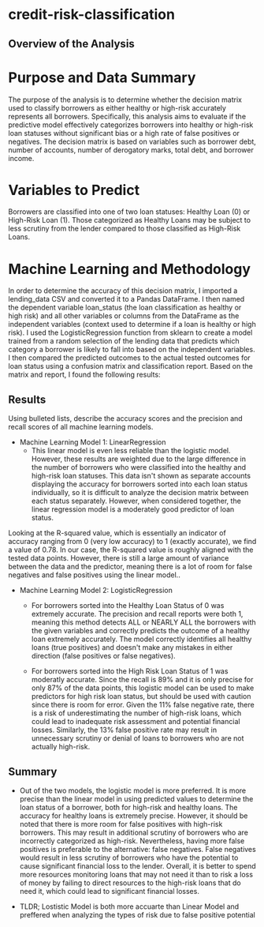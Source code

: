 # credit-risk-classification

## Overview of the Analysis

Purpose and Data Summary
=
The purpose of the analysis is to determine whether the decision matrix used to classify borrowers as either healthy or high-risk accurately represents all borrowers. Specifically, this analysis aims to evaluate if the predictive model effectively categorizes borrowers into healthy or high-risk loan statuses without significant bias or a high rate of false positives or negatives. The decision matrix is based on variables such as borrower debt, number of accounts, number of derogatory marks, total debt, and borrower income.

Variables to Predict
=
Borrowers are classified into one of two loan statuses: Healthy Loan (0) or High-Risk Loan (1). Those categorized as Healthy Loans may be subject to less scrutiny from the lender compared to those classified as High-Risk Loans.


Machine Learning and Methodology
=
In order to determine the accuracy of this decision matrix, I imported a lending_data CSV and converted it to a Pandas DataFrame. I then named the dependent variable loan_status (the loan classification as healthy or high risk) and all other variables or columns from the DataFrame as the independent variables (context used to determine if a loan is healthy or high risk). I used the LogisticRegression function from sklearn to create a model trained from a random selection of the lending data that predicts which category a borrower is likely to fall into based on the independent variables. I then compared the predicted outcomes to the actual tested outcomes for loan status using a confusion matrix and classification report. Based on the matrix and report, I found the following results:



## Results

Using bulleted lists, describe the accuracy scores and the precision and recall scores of all machine learning models.


* Machine Learning Model 1: LinearRegression
    * This linear model is even less reliable than the logistic model. However, these results are weighted due to the large difference in the number of borrowers who were classified into the healthy and high-risk loan statuses. This data isn't shown as separate accounts displaying the accuracy for borrowers sorted into each loan status individually, so it is difficult to analyze the decision matrix between each status separately. However, when considered together, the linear regression model is a moderately good predictor of loan status.

Looking at the R-squared value, which is essentially an indicator of accuracy ranging from 0 (very low accuracy) to 1 (exactly accurate), we find a value of 0.78. In our case, the R-squared value is roughly aligned with the tested data points. However, there is still a large amount of variance between the data and the predictor, meaning there is a lot of room for false negatives and false positives using the linear model..
    
    

* Machine Learning Model 2: LogisticRegression
    * For borrowers sorted into the Healthy Loan Status of 0 was extremely accurate. The precision and recall reports were both 1, meaning this method detects ALL or NEARLY ALL the borrowers with the given variables and correctly predicts the outcome of a healthy loan extremely accurately. The model correctly identifies all healthy loans (true positives) and doesn't make any mistakes in either direction (false positives or false negatives).
    
    * For borrowers sorted into the High Risk Loan Status of 1 was moderatly accurate. Since the recall is 89% and it is only precise for only 87% of the data points, this logistic model can be used to make predictors for high risk loan status, but should be used with caution since there is room for error. Given the 11% false negative rate, there is a risk of underestimating the number of high-risk loans, which could lead to inadequate risk assessment and potential financial losses. Similarly, the 13% false positive rate may result in unnecessary scrutiny or denial of loans to borrowers who are not actually high-risk.

## Summary
* Out of the two models, the logistic model is more preferred. It is more precise than the linear model in using predicted values to determine the loan status of a borrower, both for high-risk and healthy loans. The accuracy for healthy loans is extremely precise. However, it should be noted that there is more room for false positives with high-risk borrowers. This may result in additional scrutiny of borrowers who are incorrectly categorized as high-risk. Nevertheless, having more false positives is preferable to the alternative: false negatives. False negatives would result in less scrutiny of borrowers who have the potential to cause significant financial loss to the lender. Overall, it is better to spend more resources monitoring loans that may not need it than to risk a loss of money by failing to direct resources to the high-risk loans that do need it, which could lead to significant financial losses.

* TLDR; Lostistic Model is both more accuarte than Linear Model and preffered when analyzing the types of risk due to false positive potential
